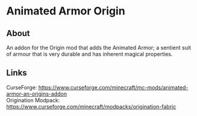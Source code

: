 # Animated Armor Origin

## About

An addon for the Origin mod that adds the Animated Armor; a sentient suit of armour that is very durable and has inherent magical properties.

## Links

CurseForge: https://www.curseforge.com/minecraft/mc-mods/animated-armor-an-origins-addon \
Origination Modpack: https://www.curseforge.com/minecraft/modpacks/origination-fabric
